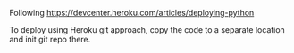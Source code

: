 Following https://devcenter.heroku.com/articles/deploying-python

To deploy using Heroku git approach, copy the code to a separate location and init git repo there.
